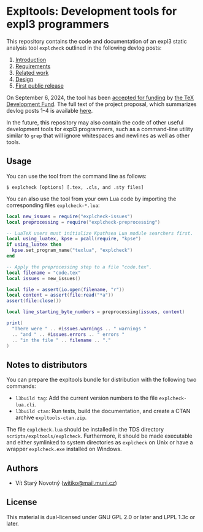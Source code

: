 # Expltools: Development tools for expl3 programmers

This repository contains the code and documentation of an expl3 static analysis tool `explcheck` outlined in the following devlog posts:

1. [Introduction][1]
2. [Requirements][2]
3. [Related work][3]
4. [Design][4]
5. [First public release][5]

On September 6, 2024, the tool has been [accepted for funding][6] by [the TeX Development Fund][7].
The full text of the project proposal, which summarizes devlog posts 1–4 is available [here][8].

In the future, this repository may also contain the code of other useful development tools for expl3 programmers, such as a command-line utility similar to `grep` that will ignore whitespaces and newlines as well as other tools.

 [1]: https://witiko.github.io/Expl3-Linter-1/
 [2]: https://witiko.github.io/Expl3-Linter-2/
 [3]: https://witiko.github.io/Expl3-Linter-3/
 [4]: https://witiko.github.io/Expl3-Linter-4/
 [5]: https://witiko.github.io/Expl3-Linter-5/
 [6]: https://tug.org/tc/devfund/grants.html
 [7]: https://tug.org/tc/devfund/application.html
 [8]: https://tug.org/tc/devfund/documents/2024-09-expltools.pdf

## Usage

You can use the tool from the command line as follows:

```
$ explcheck [options] [.tex, .cls, and .sty files]
```

You can also use the tool from your own Lua code by importing the corresponding files `explcheck-*.lua`:

``` lua
local new_issues = require("explcheck-issues")
local preprocessing = require("explcheck-preprocessing")

-- LuaTeX users must initialize Kpathsea Lua module searchers first.
local using_luatex, kpse = pcall(require, "kpse")
if using_luatex then
  kpse.set_program_name("texlua", "explcheck")
end

-- Apply the preprocessing step to a file "code.tex".
local filename = "code.tex"
local issues = new_issues()

local file = assert(io.open(filename, "r"))
local content = assert(file:read("*a"))
assert(file:close())

local line_starting_byte_numbers = preprocessing(issues, content)

print(
  "There were " .. #issues.warnings .. " warnings "
  .. "and " .. #issues.errors .. " errors "
  .. "in the file " .. filename .. "."
)
```

## Notes to distributors

You can prepare the expltools bundle for distribution with the following two commands:

- `l3build tag`: Add the current version numbers to the file `explcheck-lua.cli`.
- `l3build ctan`: Run tests, build the documentation, and create a CTAN archive `expltools-ctan.zip`.

The file `explcheck.lua` should be installed in the TDS directory `scripts/expltools/explcheck`. Furthermore, it should be made executable and either symlinked to system directories as `explcheck` on Unix or have a wrapper `explcheck.exe` installed on Windows.

## Authors

- Vít Starý Novotný (<witiko@mail.muni.cz>)

## License

This material is dual-licensed under GNU GPL 2.0 or later and LPPL 1.3c or later.
